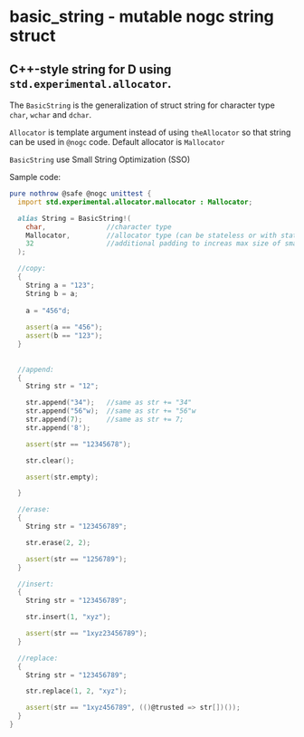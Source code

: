 # basic_string - mutable nogc string struct
## C++-style string for D using `std.experimental.allocator`.

The `BasicString` is the generalization of struct string for character type `char`, `wchar` and `dchar`.

`Allocator` is template argument instead of using `theAllocator` so
that string can be used in `@nogc` code. Default allocator is `Mallocator`

`BasicString` use Small String Optimization (SSO)

Sample code:

```d
pure nothrow @safe @nogc unittest {
  import std.experimental.allocator.mallocator : Mallocator;

  alias String = BasicString!(
    char,               //character type
    Mallocator,         //allocator type (can be stateless or with state)
    32                  //additional padding to increas max size of small string (small string does not allocate memory).
  );

  //copy:
  {
    String a = "123";
    String b = a;
    
    a = "456"d;
    
    assert(a == "456");
    assert(b == "123");
  }
  
  
  //append:
  {
    String str = "12";

    str.append("34");   //same as str += "34"
    str.append("56"w);  //same as str += "56"w
    str.append(7);      //same as str += 7;
    str.append('8');

    assert(str == "12345678");

    str.clear();

    assert(str.empty);

  }

  //erase:
  {
    String str = "123456789";

    str.erase(2, 2);

    assert(str == "1256789");
  }

  //insert:
  {
    String str = "123456789";

    str.insert(1, "xyz");

    assert(str == "1xyz23456789");
  }

  //replace:
  {
    String str = "123456789";

    str.replace(1, 2, "xyz");

    assert(str == "1xyz456789", (()@trusted => str[])());
  }
}
```
